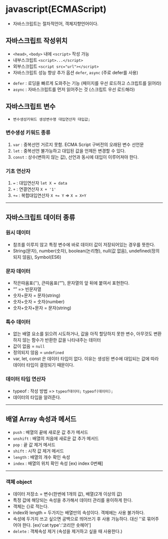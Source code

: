 # javascript(ECMAScript)
* 자바스크립트는 절차적언어, 객체지향언어이다.
## 자바스크립트 작성위치
* `<head>`, `<body>` 내에 `<script>` 작성 가능
* 내부스크립트 `<script>...</script>`
* 외부스크립트 `<script src="url"></script>`
* 자바스크립트 성능 향상 추가 옵션 `defer`, `async` (주로 defer를 사용)
- `defer` : 로딩을 빠르게 도와주는 기능 (페이지를 우선 로드하고 스크립트를 읽어라)
- `async` : 자바스크립트를 먼저 읽어주는 것 (스크립트 우선 로드해라)
## 자바스크립트 변수
* `변수생성키워드 생성변수명 대입연산자 대입값;`
### 변수생성 키워드 종류
1. `var` : 중복선언 거르지 못함. ECMA Script 구버전의 오래된 변수 선언문
2. `let` : 중복선언 불가능하고 대입된 값을 언제든 변경할 수 있다.
3. `const` : 상수(변하지 않는 값), 선언과 동시에 대입이 이루어져야 한다.
### 기초 연산자
1. `=` : 대입연산자 ` let X = data `
2. `+` : 연결연산자 ` X + '1' `
3. `+=` : 복합대입연산자 ` X += Y ` => ` X = X+Y `
---------------------------
## 자바스크립트 데이터 종류
### 원시 데이터
* 참조를 이루지 않고 특정 변수에 바로 데이터 값이 저장되어있는 경우를 뜻한다.
* String(문자), number(숫자), boolean(논리형), null(값 없음), undefined(정의되지 않음), Symbol(ES6)
### 문자 데이터
* 작은따옴표(''), 큰따옴표(“”), 문자열의 앞 뒤에 붙여서 표현한다.
* “” => 빈문자열
* 숫자+문자 = 문자(string)
* 숫자+숫자 = 숫자(number)
* 숫자+숫자+문자 = 문자(string)
### 특수 데이터
* 없는 배열 요소를 읽으려 시도하거나, 값을 아직 할당하지 못한 변수, 아무것도 변환하지 않는 함수가 반환한 값을 나타내주는 데이터
* 값이 없음 = `null`
* 정의되지 않음 = `undefined`
*  var, let, const 은 데이터 타입이 없다. 이유는 생성된 변수에 대입되는 값에 따라 데이터 타입이 결정되기 때문이다.
### 데이터 타입 연산자
* typeof : 작성 방법 => `typeof데이터;` `typeof(데이터);`
* 데이터의 타입을 알려준다.
---------------------------
## 배열 Array 속성과 메서드
* `push` : 배열의 끝에 새로운 값 추가 메서드
* `unshift` : 배열의 처음에 새로운 값 추가 메서드
* `pop` : 끝 값 제거 메서드
* `shift` : 시작 값 제거 메서드
* `length` : 배열의 개수 확인 속성
* `index` : 배열의 위치 확인 속성 [ex) index 0번째]
---------------------------
### 객체 object
* 데이터 저장소 = 변수(한번에 1개의 값), 배열(2개 이상의 값)
* 특정 값에 해당되는 속성을 추가해서 데이터 관리를 용이하게 한다.
* 객체는 {}로 적는다.
* index와 length = 두가지는 배열만의 속성이다. 객체에는 사용 불가하다.
* 속성에 두가지 쓰고 싶으면 공백으로 띄어쓰기 후 사용 가능하다. 대신 ''로 묶어주어야 한다. [ex)'cat type':'코리안 숏헤어']
* `delete` : 객체속성 제거 (속성을 제거하고 싶을 때 사용한다.)